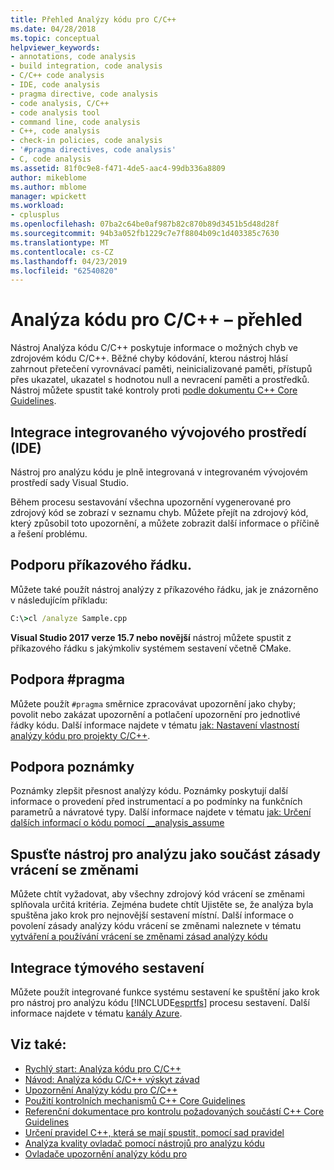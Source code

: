 ```yaml
---
title: Přehled Analýzy kódu pro C/C++
ms.date: 04/28/2018
ms.topic: conceptual
helpviewer_keywords:
- annotations, code analysis
- build integration, code analysis
- C/C++ code analysis
- IDE, code analysis
- pragma directive, code analysis
- code analysis, C/C++
- code analysis tool
- command line, code analysis
- C++, code analysis
- check-in policies, code analysis
- '#pragma directives, code analysis'
- C, code analysis
ms.assetid: 81f0c9e8-f471-4de5-aac4-99db336a8809
author: mikeblome
ms.author: mblome
manager: wpickett
ms.workload:
- cplusplus
ms.openlocfilehash: 07ba2c64be0af987b82c870b89d3451b5d48d28f
ms.sourcegitcommit: 94b3a052fb1229c7e7f8804b09c1d403385c7630
ms.translationtype: MT
ms.contentlocale: cs-CZ
ms.lasthandoff: 04/23/2019
ms.locfileid: "62540820"
---
```

# <a name="code-analysis-for-cc-overview"></a>Analýza kódu pro C/C++ – přehled

Nástroj Analýza kódu C/C++ poskytuje informace o možných chyb ve zdrojovém kódu C/C++. Běžné chyby kódování, kterou nástroj hlásí zahrnout přetečení vyrovnávací paměti, neinicializované paměti, přístupů přes ukazatel, ukazatel s hodnotou null a nevracení paměti a prostředků. Nástroj můžete spustit také kontroly proti [podle dokumentu C++ Core Guidelines](http://github.com/isocpp/CppCoreGuidelines/blob/master/CppCoreGuidelines.md).

## <a name="ide-integrated-development-environment-integration"></a>Integrace integrovaného vývojového prostředí (IDE)

Nástroj pro analýzu kódu je plně integrovaná v integrovaném vývojovém prostředí sady Visual Studio.

Během procesu sestavování všechna upozornění vygenerované pro zdrojový kód se zobrazí v seznamu chyb. Můžete přejít na zdrojový kód, který způsobil toto upozornění, a můžete zobrazit další informace o příčině a řešení problému.

## <a name="command-line-support"></a>Podporu příkazového řádku.

Můžete také použít nástroj analýzy z příkazového řádku, jak je znázorněno v následujícím příkladu:

```cmd
C:\>cl /analyze Sample.cpp
```

**Visual Studio 2017 verze 15.7 nebo novější** nástroj můžete spustit z příkazového řádku s jakýmkoliv systémem sestavení včetně CMake.

## <a name="pragma-support"></a>Podpora #pragma

Můžete použít `#pragma` směrnice zpracovávat upozornění jako chyby; povolit nebo zakázat upozornění a potlačení upozornění pro jednotlivé řádky kódu. Další informace najdete v tématu [jak: Nastavení vlastností analýzy kódu pro projekty C/C++](how-to-set-code-analysis-properties-for-c-cpp-projects.md).

## <a name="annotation-support"></a>Podpora poznámky

Poznámky zlepšit přesnost analýzy kódu. Poznámky poskytují další informace o provedení před instrumentací a po podmínky na funkčních parametrů a návratové typy. Další informace najdete v tématu [jak: Určení dalších informací o kódu pomocí __analysis_assume](../code-quality/how-to-specify-additional-code-information-by-using-analysis-assume.md)

## <a name="run-analysis-tool-as-part-of-check-in-policy"></a>Spusťte nástroj pro analýzu jako součást zásady vrácení se změnami

Můžete chtít vyžadovat, aby všechny zdrojový kód vrácení se změnami splňovala určitá kritéria. Zejména budete chtít Ujistěte se, že analýza byla spuštěna jako krok pro nejnovější sestavení místní. Další informace o povolení zásady analýzy kódu vrácení se změnami naleznete v tématu [vytváření a používání vrácení se změnami zásad analýzy kódu](../code-quality/how-to-create-or-update-standard-code-analysis-check-in-policies.md)

## <a name="team-build-integration"></a>Integrace týmového sestavení

Můžete použít integrované funkce systému sestavení ke spuštění jako krok pro nástroj pro analýzu kódu [!INCLUDE[esprtfs](../code-quality/includes/esprtfs_md.md)] procesu sestavení. Další informace najdete v tématu [kanály Azure](/azure/devops/pipelines/index?view=vsts).

## <a name="see-also"></a>Viz také:

- [Rychlý start: Analýza kódu pro C/C++](quick-start-code-analysis-for-c-cpp.md)
- [Návod: Analýza kódu C/C++ výskyt závad](walkthrough-analyzing-c-cpp-code-for-defects.md)
- [Upozornění Analýzy kódu pro C/C++](code-analysis-for-c-cpp-warnings.md)
- [Použití kontrolních mechanismů C++ Core Guidelines](using-the-cpp-core-guidelines-checkers.md)
- [Referenční dokumentace pro kontrolu požadovaných součástí C++ Core Guidelines](code-analysis-for-cpp-corecheck.md)
- [Určení pravidel C++, která se mají spustit, pomocí sad pravidel](using-rule-sets-to-specify-the-cpp-rules-to-run.md)
- [Analýza kvality ovladač pomocí nástrojů pro analýzu kódu](/windows-hardware/drivers/develop/analyzing-driver-quality-by-using-code-analysis-tools)
- [Ovladače upozornění analýzy kódu pro](/windows-hardware/drivers/devtest/prefast-for-drivers-warnings)
